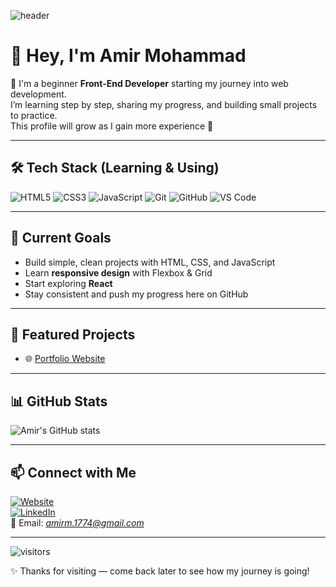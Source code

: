 ![header](https://capsule-render.vercel.app/api?type=waving&color=0:00c6ff,100:0072ff&height=200&section=header&text=Amir%20Mohammad%20%7C%20Front-End%20Learner&fontSize=30&fontColor=ffffff)

# 👋 Hey, I'm Amir Mohammad  

🌱 I'm a beginner **Front-End Developer** starting my journey into web development.  
I’m learning step by step, sharing my progress, and building small projects to practice.  
This profile will grow as I gain more experience 🚀  

---

## 🛠 Tech Stack (Learning & Using)
![HTML5](https://img.shields.io/badge/-HTML5-E34F26?style=flat&logo=html5&logoColor=white)
![CSS3](https://img.shields.io/badge/-CSS3-1572B6?style=flat&logo=css3&logoColor=white)
![JavaScript](https://img.shields.io/badge/-JavaScript-F7DF1E?style=flat&logo=javascript&logoColor=black)
![Git](https://img.shields.io/badge/-Git-F05032?style=flat&logo=git&logoColor=white)
![GitHub](https://img.shields.io/badge/-GitHub-181717?style=flat&logo=github&logoColor=white)
![VS Code](https://img.shields.io/badge/-VS%20Code-007ACC?style=flat&logo=visual-studio-code&logoColor=white)

---

## 🎯 Current Goals
- Build simple, clean projects with HTML, CSS, and JavaScript  
- Learn **responsive design** with Flexbox & Grid  
- Start exploring **React**  
- Stay consistent and push my progress here on GitHub  

---

## 📌 Featured Projects
- 🌐 [Portfolio Website](https://amirmohammad017.github.io/portfolio/)  

---

## 📊 GitHub Stats
![Amir's GitHub stats](https://github-readme-stats.vercel.app/api?username=amirmohammad017&show_icons=true&theme=tokyonight)

---

## 📫 Connect with Me
[![Website](https://img.shields.io/badge/-Website-000000?style=flat&logo=google-chrome&logoColor=white)](https://amirmohammad-dev.ir)  
[![LinkedIn](https://img.shields.io/badge/-LinkedIn-0A66C2?style=flat&logo=linkedin&logoColor=white)](https://linkedin.com)  
📧 Email: *amirm.1774@gmail.com*  

---

![visitors](https://visitor-badge.laobi.icu/badge?page_id=amirmohammad017)

✨ Thanks for visiting — come back later to see how my journey is going!
